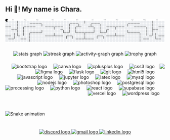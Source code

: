 <h2 align="left">Hi 👋! My name is Chara.</h2>

<picture>
  <source media="(prefers-color-scheme: dark)" srcset="https://raw.githubusercontent.com/StoryChara/StoryChara/output/pacman-contribution-graph-dark.svg">
  <source media="(prefers-color-scheme: light)" srcset="https://raw.githubusercontent.com/StoryChara/StoryChara/output/pacman-contribution-graph.svg">
  <img alt="pacman contribution graph" src="https://raw.githubusercontent.com/StoryChara/StoryChara/output/pacman-contribution-graph.svg">
</picture>

###

<div align="center">
  <img src="https://github-readme-stats.vercel.app/api?username=StoryChara&hide_title=false&hide_rank=true&show_icons=true&include_all_commits=true&count_private=true&disable_animations=false&theme=tokyonight&locale=en&hide_border=false" height="150" alt="stats graph"  />

  <img src="https://streak-stats.demolab.com?user=StoryChara&locale=en&mode=weekly&theme=tokyonight&hide_border=false&border_radius=5" height="150" alt="streak graph"  />

  <img src="https://github-readme-activity-graph.vercel.app/graph?username=StoryChara&theme=tokyo-night&area=true&hide_border=false&hide_title=false&radius=10" height="230" alt="activity-graph graph"  />

  <img src="https://github-profile-trophy.vercel.app?username=StoryChara&theme=tokyonight&column=8&margin-h=10&no-frame=true&no-bg=false&margin-w=10&row=1" height="150" alt="trophy graph"  />
</div>

###

<img align="right" height="150" src="https://avatars.githubusercontent.com/u/69637072?v=4"  />

###

<div align="right">
  <img src="https://img.shields.io/badge/Bootstrap-7952B3?logo=bootstrap&logoColor=white&style=for-the-badge" height="30" alt="bootstrap logo"  />
  <img width="12" />
  <img src="https://img.shields.io/badge/Canva-00C4CC?logo=canva&logoColor=black&style=for-the-badge" height="30" alt="canva logo"  />
  <img width="12" />
  <img src="https://img.shields.io/badge/C++-00599C?logo=cplusplus&logoColor=white&style=for-the-badge" height="30" alt="cplusplus logo"  />
  <img width="12" />
  <img src="https://img.shields.io/badge/CSS3-1572B6?logo=css3&logoColor=white&style=for-the-badge" height="30" alt="css3 logo"  />
  <img width="12" />
  <img src="https://img.shields.io/badge/Figma-F24E1E?logo=figma&logoColor=white&style=for-the-badge" height="30" alt="figma logo"  />
  <img width="12" />
  <img src="https://img.shields.io/badge/Flask-000000?logo=flask&logoColor=white&style=for-the-badge" height="30" alt="flask logo"  />
  <img width="12" />
  <img src="https://img.shields.io/badge/Git-F05032?logo=git&logoColor=white&style=for-the-badge" height="30" alt="git logo"  />
  <img width="12" />
  <img src="https://img.shields.io/badge/HTML5-E34F26?logo=html5&logoColor=white&style=for-the-badge" height="30" alt="html5 logo"  />
  <img width="12" />
  <img src="https://img.shields.io/badge/JavaScript-F7DF1E?logo=javascript&logoColor=black&style=for-the-badge" height="30" alt="javascript logo"  />
  <img width="12" />
  <img src="https://img.shields.io/badge/Jupyter-F37626?logo=jupyter&logoColor=black&style=for-the-badge" height="30" alt="jupyter logo"  />
  <img width="12" />
  <img src="https://img.shields.io/badge/LaTeX-008080?logo=latex&logoColor=white&style=for-the-badge" height="30" alt="latex logo"  />
  <img width="12" />
  <img src="https://img.shields.io/badge/MySQL-4479A1?logo=mysql&logoColor=white&style=for-the-badge" height="30" alt="mysql logo"  />
  <img width="12" />
  <img src="https://img.shields.io/badge/Node.js-339933?logo=nodedotjs&logoColor=white&style=for-the-badge" height="30" alt="nodejs logo"  />
  <img width="12" />
  <img src="https://img.shields.io/badge/Adobe Photoshop-31A8FF?logo=adobephotoshop&logoColor=black&style=for-the-badge" height="30" alt="photoshop logo"  />
  <img width="12" />
  <img src="https://img.shields.io/badge/PostgreSQL-4169E1?logo=postgresql&logoColor=white&style=for-the-badge" height="30" alt="postgresql logo"  />
  <img width="12" />
  <img src="https://img.shields.io/badge/Processing Foundation-006699?logo=processingfoundation&logoColor=white&style=for-the-badge" height="30" alt="processing logo"  />
  <img width="12" />
  <img src="https://img.shields.io/badge/Python-3776AB?logo=python&logoColor=white&style=for-the-badge" height="30" alt="python logo"  />
  <img width="12" />
  <img src="https://img.shields.io/badge/React-61DAFB?logo=react&logoColor=black&style=for-the-badge" height="30" alt="react logo"  />
  <img width="12" />
  <img src="https://img.shields.io/badge/Supabase-3ECF8E?logo=supabase&logoColor=black&style=for-the-badge" height="30" alt="supabase logo"  />
  <img width="12" />
  <img src="https://img.shields.io/badge/Vercel-000000?logo=vercel&logoColor=white&style=for-the-badge" height="30" alt="vercel logo"  />
  <img width="12" />
  <img src="https://img.shields.io/badge/WordPress-21759B?logo=wordpress&logoColor=white&style=for-the-badge" height="30" alt="wordpress logo"  />
</div>

###

<br clear="both">

<img src="https://raw.githubusercontent.com/StoryChara/StoryChara/output/snake.svg" alt="Snake animation" />

###

<br clear="both">

<div align="center">
  <a href="https://discord.com/users/349912950649126913" target="_blank">
    <img src="https://img.shields.io/static/v1?message=Discord&logo=discord&label=&color=1a1b27&logoColor=38bdae&labelColor=&style=for-the-badge" height="35" alt="discord logo"  />
  </a>
  <a href="mailto:mjarah@unal.edu.co" target="_blank">
    <img src="https://img.shields.io/static/v1?message=Gmail&logo=gmail&label=&color=1a1b27&logoColor=38bdae&labelColor=&style=for-the-badge" height="35" alt="gmail logo"  />
  </a>
  <a href="https://www.linkedin.com/in/mjarah/" target="_blank">
    <img src="https://img.shields.io/static/v1?message=LinkedIn&logo=linkedin&label=&color=1a1b27&logoColor=38bdae&labelColor=&style=for-the-badge" height="35" alt="linkedin logo"  />
  </a>
</div>

###